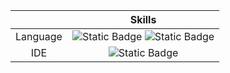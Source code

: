 <!-- my-skills -->
|   | Skills |
| :------------: | :---------------: |
| Language | ![Static Badge](https://img.shields.io/badge/_-Python-30aecf?logo=python&logoColor=f2c867) ![Static Badge](https://img.shields.io/badge/_-C%2B%2B-30aecf?logo=c%2B%2B&logoColor=f2c867) |
| IDE | ![Static Badge](https://img.shields.io/badge/_-PyCharm-392f41?logo=pycharm&logoColor=b0a4e3) |


